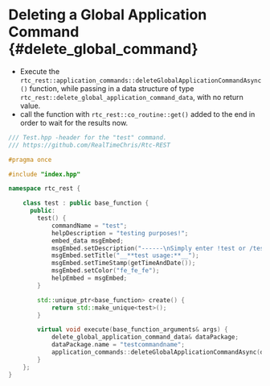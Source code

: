 Deleting a Global Application Command {#delete_global_command}
============
- Execute the `rtc_rest::application_commands::deleteGlobalApplicationCommandAsync()` function, while passing in a data structure of type `rtc_rest::delete_global_application_command_data`, with no return value.
- call the function with `rtc_rest::co_routine::get()` added to the end in order to wait for the results now.

```cpp
/// Test.hpp -header for the "test" command.
/// https://github.com/RealTimeChris/Rtc-REST

#pragma once

#include "index.hpp"

namespace rtc_rest {

	class test : public base_function {
	  public:
		test() {
			commandName = "test";
			helpDescription = "testing purposes!";
			embed_data msgEmbed;
			msgEmbed.setDescription("------\nSimply enter !test or /test!\n------");
			msgEmbed.setTitle("__**test usage:**__");
			msgEmbed.setTimeStamp(getTimeAndDate());
			msgEmbed.setColor("fe_fe_fe");
			helpEmbed = msgEmbed;
		}

		std::unique_ptr<base_function> create() {
			return std::make_unique<test>();
		}

		virtual void execute(base_function_arguments& args) {
			delete_global_application_command_data& dataPackage;
			dataPackage.name = "testcommandname";
			application_commands::deleteGlobalApplicationCommandAsync(dataPackage).get();
		}
	};
}
```